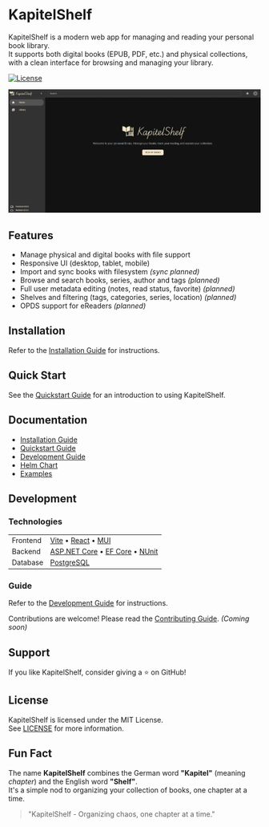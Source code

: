 # KapitelShelf

KapitelShelf is a modern web app for managing and reading your personal book library.  
It supports both digital books (EPUB, PDF, etc.) and physical collections, with a clean interface for browsing and managing your library.

[![License](https://img.shields.io/github/license/thomasmiller01/kapitelshelf?style=flat-square)](./LICENSE)

![Home Page](./docs/.attachments/home_page.png)

## Features

- Manage physical and digital books with file support
- Responsive UI (desktop, tablet, mobile)
- Import and sync books with filesystem _(sync planned)_
- Browse and search books, series, author and tags _(planned)_
- Full user metadata editing (notes, read status, favorite) _(planned)_
- Shelves and filtering (tags, categories, series, location) _(planned)_
- OPDS support for eReaders _(planned)_

## Installation

Refer to the [Installation Guide](docs/installation.md) for instructions.

## Quick Start

See the [Quickstart Guide](docs/quickstart.md) for an introduction to using KapitelShelf.

## Documentation

- [Installation Guide](docs/installation.md)
- [Quickstart Guide](docs/quickstart.md)
- [Development Guide](docs/development.md)
- [Helm Chart](helm/kapitelshelf/README.md)
- [Examples](examples/README.md)

## Development

### Technologies

|          |                                                                                                                                                      |
| -------- | ---------------------------------------------------------------------------------------------------------------------------------------------------- |
| Frontend | [Vite](https://vitejs.dev/) • [React](https://react.dev/) • [MUI](https://mui.com/)                                                                  |
| Backend  | [ASP.NET Core](https://learn.microsoft.com/en-us/aspnet/core/) • [EF Core](https://learn.microsoft.com/en-us/ef/core/) • [NUnit](https://nunit.org/) |
| Database | [PostgreSQL](https://www.postgresql.org/)                                                                                                            |

### Guide

Refer to the [Development Guide](docs/development.md) for instructions.

Contributions are welcome! Please read the [Contributing Guide](./CONTRIBUTING.md). _(Coming soon)_

## Support

If you like KapitelShelf, consider giving a ⭐ on GitHub!

## License

KapitelShelf is licensed under the MIT License.  
See [LICENSE](./LICENSE) for more information.

## Fun Fact

The name **KapitelShelf** combines the German word **"Kapitel"** (meaning _chapter_) and the English word **"Shelf"**.  
It's a simple nod to organizing your collection of books, one chapter at a time.

> "KapitelShelf - Organizing chaos, one chapter at a time."
